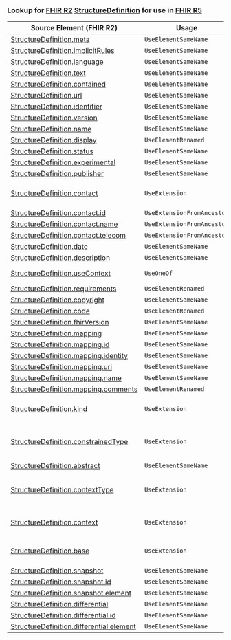 ### Lookup for [FHIR R2](https://hl7.org/fhir/DSTU2/) [StructureDefinition](https://hl7.org/fhir/DSTU2/StructureDefinition.html) for use in [FHIR R5](https://hl7.org/fhir/R5/)

| Source Element (FHIR R2) | Usage | Target |
| -------------- | ----- | ------ |
| [StructureDefinition.meta](https://hl7.org/fhir/DSTU2/StructureDefinition.html#resource) | `UseElementSameName` | [StructureDefinition.meta](https://hl7.org/fhir/R5/StructureDefinition.html#resource) |
| [StructureDefinition.implicitRules](https://hl7.org/fhir/DSTU2/StructureDefinition.html#resource) | `UseElementSameName` | [StructureDefinition.implicitRules](https://hl7.org/fhir/R5/StructureDefinition.html#resource) |
| [StructureDefinition.language](https://hl7.org/fhir/DSTU2/StructureDefinition.html#resource) | `UseElementSameName` | [StructureDefinition.language](https://hl7.org/fhir/R5/StructureDefinition.html#resource) |
| [StructureDefinition.text](https://hl7.org/fhir/DSTU2/StructureDefinition.html#resource) | `UseElementSameName` | [StructureDefinition.text](https://hl7.org/fhir/R5/StructureDefinition.html#resource) |
| [StructureDefinition.contained](https://hl7.org/fhir/DSTU2/StructureDefinition.html#resource) | `UseElementSameName` | [StructureDefinition.contained](https://hl7.org/fhir/R5/StructureDefinition.html#resource) |
| [StructureDefinition.url](https://hl7.org/fhir/DSTU2/StructureDefinition.html#resource) | `UseElementSameName` | [StructureDefinition.url](https://hl7.org/fhir/R5/StructureDefinition.html#resource) |
| [StructureDefinition.identifier](https://hl7.org/fhir/DSTU2/StructureDefinition.html#resource) | `UseElementSameName` | [StructureDefinition.identifier](https://hl7.org/fhir/R5/StructureDefinition.html#resource) |
| [StructureDefinition.version](https://hl7.org/fhir/DSTU2/StructureDefinition.html#resource) | `UseElementSameName` | [StructureDefinition.version](https://hl7.org/fhir/R5/StructureDefinition.html#resource) |
| [StructureDefinition.name](https://hl7.org/fhir/DSTU2/StructureDefinition.html#resource) | `UseElementSameName` | [StructureDefinition.name](https://hl7.org/fhir/R5/StructureDefinition.html#resource) |
| [StructureDefinition.display](https://hl7.org/fhir/DSTU2/StructureDefinition.html#resource) | `UseElementRenamed` | [StructureDefinition.title](https://hl7.org/fhir/R5/StructureDefinition.html#resource) |
| [StructureDefinition.status](https://hl7.org/fhir/DSTU2/StructureDefinition.html#resource) | `UseElementSameName` | [StructureDefinition.status](https://hl7.org/fhir/R5/StructureDefinition.html#resource) |
| [StructureDefinition.experimental](https://hl7.org/fhir/DSTU2/StructureDefinition.html#resource) | `UseElementSameName` | [StructureDefinition.experimental](https://hl7.org/fhir/R5/StructureDefinition.html#resource) |
| [StructureDefinition.publisher](https://hl7.org/fhir/DSTU2/StructureDefinition.html#resource) | `UseElementSameName` | [StructureDefinition.publisher](https://hl7.org/fhir/R5/StructureDefinition.html#resource) |
| [StructureDefinition.contact](https://hl7.org/fhir/DSTU2/StructureDefinition.html#resource) | `UseExtension` | [http://hl7.org/fhir/1.0/StructureDefinition/extension-StructureDefinition.contact](StructureDefinition-ext-R2-StructureDefinition.contact.html) |
| [StructureDefinition.contact.id](https://hl7.org/fhir/DSTU2/StructureDefinition.html#resource) | `UseExtensionFromAncestor` | - |
| [StructureDefinition.contact.name](https://hl7.org/fhir/DSTU2/StructureDefinition.html#resource) | `UseExtensionFromAncestor` | - |
| [StructureDefinition.contact.telecom](https://hl7.org/fhir/DSTU2/StructureDefinition.html#resource) | `UseExtensionFromAncestor` | - |
| [StructureDefinition.date](https://hl7.org/fhir/DSTU2/StructureDefinition.html#resource) | `UseElementSameName` | [StructureDefinition.date](https://hl7.org/fhir/R5/StructureDefinition.html#resource) |
| [StructureDefinition.description](https://hl7.org/fhir/DSTU2/StructureDefinition.html#resource) | `UseElementSameName` | [StructureDefinition.description](https://hl7.org/fhir/R5/StructureDefinition.html#resource) |
| [StructureDefinition.useContext](https://hl7.org/fhir/DSTU2/StructureDefinition.html#resource) | `UseOneOf` | [StructureDefinition.useContext](https://hl7.org/fhir/R5/StructureDefinition.html#resource)<br />[StructureDefinition.jurisdiction](https://hl7.org/fhir/R5/StructureDefinition.html#resource) |
| [StructureDefinition.requirements](https://hl7.org/fhir/DSTU2/StructureDefinition.html#resource) | `UseElementRenamed` | [StructureDefinition.purpose](https://hl7.org/fhir/R5/StructureDefinition.html#resource) |
| [StructureDefinition.copyright](https://hl7.org/fhir/DSTU2/StructureDefinition.html#resource) | `UseElementSameName` | [StructureDefinition.copyright](https://hl7.org/fhir/R5/StructureDefinition.html#resource) |
| [StructureDefinition.code](https://hl7.org/fhir/DSTU2/StructureDefinition.html#resource) | `UseElementRenamed` | [StructureDefinition.keyword](https://hl7.org/fhir/R5/StructureDefinition.html#resource) |
| [StructureDefinition.fhirVersion](https://hl7.org/fhir/DSTU2/StructureDefinition.html#resource) | `UseElementSameName` | [StructureDefinition.fhirVersion](https://hl7.org/fhir/R5/StructureDefinition.html#resource) |
| [StructureDefinition.mapping](https://hl7.org/fhir/DSTU2/StructureDefinition.html#resource) | `UseElementSameName` | [StructureDefinition.mapping](https://hl7.org/fhir/R5/StructureDefinition.html#resource) |
| [StructureDefinition.mapping.id](https://hl7.org/fhir/DSTU2/StructureDefinition.html#resource) | `UseElementSameName` | [StructureDefinition.mapping.id](https://hl7.org/fhir/R5/StructureDefinition.html#resource) |
| [StructureDefinition.mapping.identity](https://hl7.org/fhir/DSTU2/StructureDefinition.html#resource) | `UseElementSameName` | [StructureDefinition.mapping.identity](https://hl7.org/fhir/R5/StructureDefinition.html#resource) |
| [StructureDefinition.mapping.uri](https://hl7.org/fhir/DSTU2/StructureDefinition.html#resource) | `UseElementSameName` | [StructureDefinition.mapping.uri](https://hl7.org/fhir/R5/StructureDefinition.html#resource) |
| [StructureDefinition.mapping.name](https://hl7.org/fhir/DSTU2/StructureDefinition.html#resource) | `UseElementSameName` | [StructureDefinition.mapping.name](https://hl7.org/fhir/R5/StructureDefinition.html#resource) |
| [StructureDefinition.mapping.comments](https://hl7.org/fhir/DSTU2/StructureDefinition.html#resource) | `UseElementRenamed` | [StructureDefinition.mapping.comment](https://hl7.org/fhir/R5/StructureDefinition.html#resource) |
| [StructureDefinition.kind](https://hl7.org/fhir/DSTU2/StructureDefinition.html#resource) | `UseExtension` | [http://hl7.org/fhir/1.0/StructureDefinition/extension-StructureDefinition.kind](StructureDefinition-ext-R2-StructureDefinition.kind.html) |
| [StructureDefinition.constrainedType](https://hl7.org/fhir/DSTU2/StructureDefinition.html#resource) | `UseExtension` | [http://hl7.org/fhir/1.0/StructureDefinition/extension-StructureDefinition.constrainedType](StructureDefinition-ext-R2-StructureDefinition.constrainedType.html) |
| [StructureDefinition.abstract](https://hl7.org/fhir/DSTU2/StructureDefinition.html#resource) | `UseElementSameName` | [StructureDefinition.abstract](https://hl7.org/fhir/R5/StructureDefinition.html#resource) |
| [StructureDefinition.contextType](https://hl7.org/fhir/DSTU2/StructureDefinition.html#resource) | `UseExtension` | [http://hl7.org/fhir/1.0/StructureDefinition/extension-StructureDefinition.contextType](StructureDefinition-ext-R2-StructureDefinition.contextType.html) |
| [StructureDefinition.context](https://hl7.org/fhir/DSTU2/StructureDefinition.html#resource) | `UseExtension` | [http://hl7.org/fhir/1.0/StructureDefinition/extension-StructureDefinition.context](StructureDefinition-ext-R2-StructureDefinition.context.html) |
| [StructureDefinition.base](https://hl7.org/fhir/DSTU2/StructureDefinition.html#resource) | `UseExtension` | [http://hl7.org/fhir/1.0/StructureDefinition/extension-StructureDefinition.base](StructureDefinition-ext-R2-StructureDefinition.base.html) |
| [StructureDefinition.snapshot](https://hl7.org/fhir/DSTU2/StructureDefinition.html#resource) | `UseElementSameName` | [StructureDefinition.snapshot](https://hl7.org/fhir/R5/StructureDefinition.html#resource) |
| [StructureDefinition.snapshot.id](https://hl7.org/fhir/DSTU2/StructureDefinition.html#resource) | `UseElementSameName` | [StructureDefinition.snapshot.id](https://hl7.org/fhir/R5/StructureDefinition.html#resource) |
| [StructureDefinition.snapshot.element](https://hl7.org/fhir/DSTU2/StructureDefinition.html#resource) | `UseElementSameName` | [StructureDefinition.snapshot.element](https://hl7.org/fhir/R5/StructureDefinition.html#resource) |
| [StructureDefinition.differential](https://hl7.org/fhir/DSTU2/StructureDefinition.html#resource) | `UseElementSameName` | [StructureDefinition.differential](https://hl7.org/fhir/R5/StructureDefinition.html#resource) |
| [StructureDefinition.differential.id](https://hl7.org/fhir/DSTU2/StructureDefinition.html#resource) | `UseElementSameName` | [StructureDefinition.differential.id](https://hl7.org/fhir/R5/StructureDefinition.html#resource) |
| [StructureDefinition.differential.element](https://hl7.org/fhir/DSTU2/StructureDefinition.html#resource) | `UseElementSameName` | [StructureDefinition.differential.element](https://hl7.org/fhir/R5/StructureDefinition.html#resource) |
